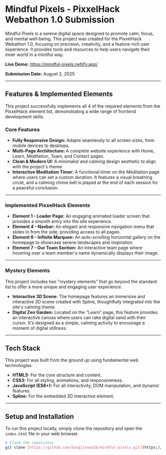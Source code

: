 # Mindful Pixels - PixxelHack Webathon 1.0 Submission

Mindful Pixels is a serene digital space designed to promote calm, focus, and mental well-being. This project was created for the PixxelHack Webathon 1.0, focusing on precision, creativity, and a feature-rich user experience. It provides tools and resources to help users navigate their inner world in a mindful way.

**Live Demo:** https://mindful-pixels.netlify.app/

**Submission Date:** August 2, 2025

---

## Features & Implemented Elements

This project successfully implements all 4 of the required elements from the PixxelHack element list, demonstrating a wide range of frontend development skills.

### Core Features
* **Fully Responsive Design:** Adapts seamlessly to all screen sizes, from mobile devices to desktops.
* **Multi-Page Architecture:** A complete website experience with Home, Learn, Meditation, Team, and Contact pages.
* **Clean & Modern UI:** A minimalist and calming design aesthetic to align with the project's theme.
* **Interactive Meditation Timer:** A functional timer on the Meditation page where users can set a custom duration. It features a visual breathing circle, and a calming chime bell is played at the end of each session for a peaceful conclusion.

---

### Implemented PixxelHack Elements
* **Element 1 - Loader Page:** An engaging animated loader screen that provides a smooth entry into the site experience.
* **Element 4 - Navbar:** An elegant and responsive navigation menu that slides in from the side, providing access to all pages.
* **Element 6 - Infinite Marquee:** An auto-scrolling horizontal gallery on the homepage to showcase serene landscapes and inspiration.
* **Element 7 - Our Team Section:** An interactive team page where hovering over a team member's name dynamically displays their image.

---

### Mystery Elements
This project includes two "mystery elements" that go beyond the standard list to offer a more unique and engaging user experience:

* **Interactive 3D Scene:** The homepage features an immersive and interactive 3D scene created with Spline, thoughtfully integrated into the site's calming theme.
* **Digital Zen Garden:** Located on the "Learn" page, this feature provides an interactive canvas where users can rake digital sand with their cursor. It's designed as a simple, calming activity to encourage a moment of digital stillness.

---

## Tech Stack
This project was built from the ground up using fundamental web technologies.
* **HTML5:** For the core structure and content.
* **CSS3:** For all styling, animations, and responsiveness.
* **JavaScript (ES6+):** For all interactivity, DOM manipulation, and dynamic features.
* **Spline:** For the embedded 3D interactive element.

---

## Setup and Installation
To run this project locally, simply clone the repository and open the `index.html` file in your web browser.
```bash
# Clone the repository
git clone [https://github.com/Sungjinwoo26/mindful-pixels.git](https://github.com/Sungjinwoo26/mindful-pixels.git)

